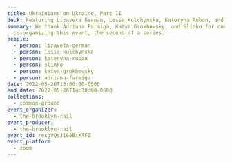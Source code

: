 ```yaml
---
title: Ukrainians on Ukraine, Part II
deck: Featuring Lizaveta German, Lesia Kulchynska, Kateryna Ruban, and Slinko
summary: We thank Adriana Farmiga, Katya Grokhovsky, and Slinko for curating and
  co-organizing this event, the second of a series.
people:
  - person: lizaveta-german
  - person: lesia-kulchynska
  - person: kateryna-ruban
  - person: slinko
  - person: katya-grokhovsky
  - person: adriana-farmiga
date: 2022-05-26T13:00:00-0500
end_date: 2022-05-26T14:30:00-0500
collections:
  - common-ground
event_organizer:
  - the-brooklyn-rail
event_producer:
  - the-brooklyn-rail
event_id: recgVQsJ16BBiXTFZ
event_platform:
  - zoom
---
```

